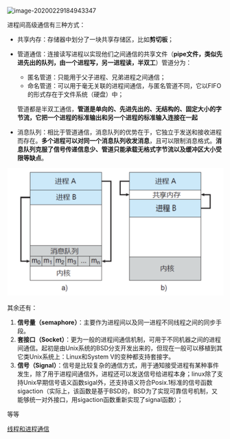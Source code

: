 ![image-20200229184943347](../resource/排序算法.png)

进程间高级通信有三种方式：

- 共享内存：存储器中划分了一块共享存储区，比如**剪切板**；

- 管道通信：连接读写进程以实现他们之间通信的共享文件（**pipe文件，类似先进先出的队列，由一个进程写，另一进程读，半双工**）管道分为：

    - 匿名管道：只能用于父子进程、兄弟进程之间通信；
    - 命名管道：可以用于毫无关联的进程间通信，与匿名管道不同，它以FIFO的形式存在于文件系统（硬盘）中；

    管道都是半双工通信，**管道是单向的、先进先出的、无结构的、固定大小的字节流，它把一个进程的标准输出和另一个进程的标准输入连接在一起**

- 消息队列：相比于管道通信，消息队列的优势在于，它独立于发送和接收进程而存在。**多个进程可以对同一个消息队列收发消息**，且可以限制消息格式。**消息队列克服了信号传递信息少、管道只能承载无格式字节流以及缓冲区大小受限等缺点**。





![进程通信模型](../Resources/进程通信模型.png)



其余还有：

1. **信号量（semaphore）**：主要作为进程间以及同一进程不同线程之间的同步手段。
2. **套接口（Socket）**：更为一般的进程间通信机制，可用于不同机器之间的进程间通信。起初是由Unix系统的BSD分支开发出来的，但现在一般可以移植到其它类Unix系统上：Linux和System V的变种都支持套接字。
3. **信号（Signal）**：信号是比较复杂的通信方式，用于通知接受进程有某种事件发生，除了用于进程间通信外，进程还可以发送信号给进程本身；linux除了支持Unix早期信号语义函数sigal外，还支持语义符合Posix.1标准的信号函数sigaction（实际上，该函数是基于BSD的，BSD为了实现可靠信号机制，又能够统一对外接口，用sigaction函数重新实现了signal函数）；

等等





[线程和进程通信](https://segmentfault.com/a/1190000008732448)

